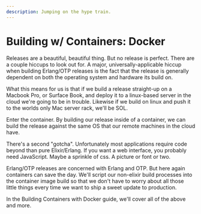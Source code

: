 ```yaml
---
description: Jumping on the hype train.
---
```


# Building w/ Containers: Docker

Releases are a beautiful, beautiful thing. But no release is perfect. There are a couple hiccups to look out for. A major, universally-applicable hiccup when building Erlang/OTP releases is the fact that the release is generally dependent on both the operating system and hardware its build on.

What this means for us is that if we build a release straight-up on a Macbook Pro, or Surface Book, and deploy it to a linux-based server in the cloud we're going to be in trouble. Likewise if we build on linux and push it to the worlds only Mac server rack, we'll be SOL.

Enter the container. By building our release inside of a container, we can build the release against the same OS that our remote machines in the cloud have.

There's a second "gotcha". Unfortunately most applications require code beyond than pure Elixir/Erlang. If you want a web interface, you probably need JavaScript. Maybe a sprinkle of css. A picture or font or two.

Erlang/OTP releases are concerned with Erlang and OTP. But here again containers can save the day. We'll script our non-elixir build processes into the container image build so that we don't have to worry about all those little things every time we want to ship a sweet update to production.

In the Building Containers with Docker guide, we'll cover all of the above and more.

